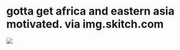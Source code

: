 <!--
id: 1232651774
link: http://tumblr.atmos.org/post/1232651774/gotta-get-africa-and-eastern-asia-motivated-via
slug: gotta-get-africa-and-eastern-asia-motivated-via
date: Sat Oct 02 2010 20:42:41 GMT-0700 (PDT)
publish: 2010-10-02
tags: 
title: gotta get africa and eastern asia motivated. via img.skitch.com
-->


gotta get africa and eastern asia motivated. via img.skitch.com
===============================================================

![](http://www.tumblr.com/photo/1280/atmos/1232651774/1/tumblr_l9p3n6MwMh1qz4sng)


